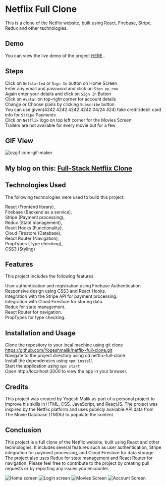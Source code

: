 # Netflix Full Clone

This is a clone of the Netflix website, built using React, Firebase, Stripe, Redux and other technologies.

## Demo

You can view the live demo of the project [HERE](https://netflix-full-clone-ysm.firebaseapp.com/) .

## Steps  

Click on `Getstarted` or `Sign In` button on Home Screen  
Enter any email and password and click on `Sign up now`  
Again enter your details and click on `Sign In` Button  
Click on `Avatar` on top-right corner for account details  
Change or Choose plans by clicking `Subscribe` button  
You can use given(4242 4242 4242 4242 04/24 424) fake credit/debit card info for `Stripe` Payments  
Click on `Netflix` logo on top left corner for the Movies Screen  
Trailers are not available for every movie but for a few  

## GIF View  
![ezgif com-gif-maker](https://user-images.githubusercontent.com/14905121/236620272-eddc2ee2-9bf5-4645-914a-ab77b420036a.gif)

## My blog on this: [Full-Stack Netflix Clone](https://medium.com/@ballerbytes/8a35e23d5db0)

## Technologies Used

The following technologies were used to build this project:

React (Frontend library),  
Firebase (Backend as a service),  
Stripe (Payment processing),  
Redux (State management),  
React Hooks (Functionality),  
Cloud Firestore (Database),  
React Router (Navigation),  
PropTypes (Type checking),  
CSS3 (Styling)

## Features

This project includes the following features:

User authentication and registration using Firebase Authentication.  
Responsive design using CSS3 and React Hooks.  
Integration with the Stripe API for payment processing.  
Integration with Cloud Firestore for storing data.  
Redux for state management.  
React Router for navigation.  
PropTypes for type checking.

## Installation and Usage

Clone the repository to your local machine using git clone https://github.com/Yogeshmalik/netflix-full-clone.git  
Navigate to the project directory using cd netflix-full-clone  
Install the dependencies using `npm install`  
Start the application using `npm start`  
Open http://localhost:3000 to view the app in your browser.  

## Credits

This project was created by Yogesh Malik as part of a personal project to improve his skills in HTML, CSS, JavaScript, and ReactJS. The project was inspired by the Netflix platform and uses publicly available API data from The Movie Database (TMDb) to populate the content.

## Conclusion

This project is a full clone of the Netflix website, built using React and other technologies. It includes several features such as user authentication, Stripe integration for payment processing, and Cloud Firestore for data storage. The project also uses Redux for state management and React Router for navigation. Please feel free to contribute to the project by creating pull requests or by reporting any issues you encounter.

![Home screen](https://user-images.githubusercontent.com/14905121/236525713-8500e4d9-2388-451b-a2c6-b410c2b7faa5.jpg)
![Login screen](https://user-images.githubusercontent.com/14905121/236525716-59fa96e2-415e-4c38-8cb3-54b4333751d2.jpg)
![Movies Screen](https://user-images.githubusercontent.com/14905121/236525717-e27ce092-ef92-414f-9f08-f0b95b42d04a.jpg)
![Account Screen](https://user-images.githubusercontent.com/14905121/236525704-a7c2da56-98e3-40cf-ab2d-45b5413c30f2.jpg)
